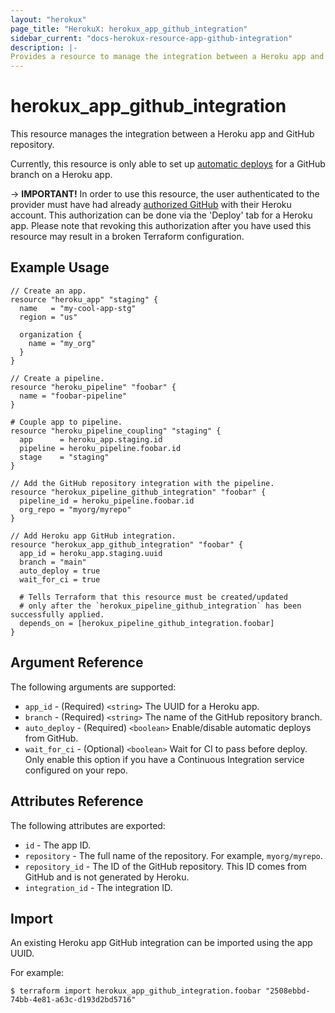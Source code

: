```yaml
---
layout: "herokux"
page_title: "HerokuX: herokux_app_github_integration"
sidebar_current: "docs-herokux-resource-app-github-integration"
description: |-
Provides a resource to manage the integration between a Heroku app and GitHub repository.
---
```


# herokux_app_github_integration

This resource manages the integration between a Heroku app and GitHub repository.

Currently, this resource is only able to set up [automatic deploys](https://devcenter.heroku.com/articles/github-integration#automatic-deploys)
for a GitHub branch on a Heroku app.

-> **IMPORTANT!**
In order to use this resource, the user authenticated to the provider must have had already [authorized GitHub](https://devcenter.heroku.com/articles/github-integration#enabling-github-integration)
with their Heroku account. This authorization can be done via the 'Deploy' tab for a Heroku app.
Please note that revoking this authorization after you have used this resource may result in a broken Terraform configuration.

## Example Usage

```hcl-terraform
// Create an app.
resource "heroku_app" "staging" {
  name   = "my-cool-app-stg"
  region = "us"

  organization {
    name = "my_org"
  }
}

// Create a pipeline.
resource "heroku_pipeline" "foobar" {
  name = "foobar-pipeline"
}

# Couple app to pipeline.
resource "heroku_pipeline_coupling" "staging" {
  app      = heroku_app.staging.id
  pipeline = heroku_pipeline.foobar.id
  stage    = "staging"
}

// Add the GitHub repository integration with the pipeline.
resource "herokux_pipeline_github_integration" "foobar" {
  pipeline_id = heroku_pipeline.foobar.id
  org_repo = "myorg/myrepo"
}

// Add Heroku app GitHub integration.
resource "herokux_app_github_integration" "foobar" {
  app_id = heroku_app.staging.uuid
  branch = "main"
  auto_deploy = true
  wait_for_ci = true

  # Tells Terraform that this resource must be created/updated
  # only after the `herokux_pipeline_github_integration` has been successfully applied.
  depends_on = [herokux_pipeline_github_integration.foobar]
}
```

## Argument Reference

The following arguments are supported:

* `app_id` - (Required) `<string>` The UUID for a Heroku app.
* `branch` - (Required) `<string>` The name of the GitHub repository branch.
* `auto_deploy` - (Required) `<boolean>` Enable/disable automatic deploys from GitHub.
* `wait_for_ci` - (Optional) `<boolean>` Wait for CI to pass before deploy. Only enable this option if you have a
  Continuous Integration service configured on your repo.

## Attributes Reference

The following attributes are exported:

* `id` - The app ID.
* `repository` - The full name of the repository. For example, `myorg/myrepo`.
* `repository_id` - The ID of the GitHub repository. This ID comes from GitHub and is not generated by Heroku.
* `integration_id` - The integration ID.

## Import

An existing Heroku app GitHub integration can be imported using the app UUID.

For example:

```shell script
$ terraform import herokux_app_github_integration.foobar "2508ebbd-74bb-4e81-a63c-d193d2bd5716"
```
